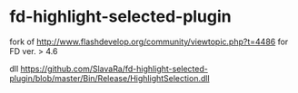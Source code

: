 fd-highlight-selected-plugin
============================

fork of http://www.flashdevelop.org/community/viewtopic.php?t=4486 for FD ver. > 4.6

dll https://github.com/SlavaRa/fd-highlight-selected-plugin/blob/master/Bin/Release/HighlightSelection.dll
